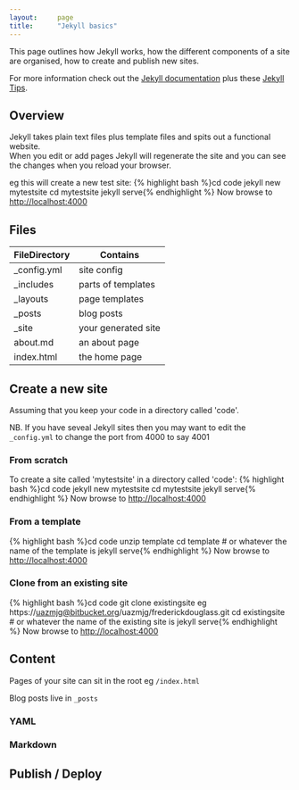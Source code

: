 ```yaml
---
layout:     page
title:      "Jekyll basics"
---
```


This page outlines how Jekyll works, how the different components of a site are organised, how to create and publish new sites.

For more information check out the [Jekyll documentation](https://jekyllrb.com/docs/home/) plus these [Jekyll Tips](http://jekyll.tips/guide/introduction/).



Overview
--------
Jekyll takes plain text files plus template files and spits out a functional website.  
When you edit or add pages Jekyll will regenerate the site and you can see the changes when you reload your browser.

eg this will create a new test site:
{% highlight bash %}cd code
jekyll new mytestsite
cd mytestsite
jekyll serve{% endhighlight %}
Now browse to [http://localhost:4000](http://localhost:4000])


Files
-----

| FileDirectory | Contains |
| ------------ | ------------- | 
| _config.yml | site config |
| _includes   | parts of templates |
| _layouts    | page templates |
| _posts      | blog posts |
| _site       | your generated site |
| about.md    | an about page |
| index.html  | the home page |




Create a new site
-----------------

Assuming that you keep your code in a directory called 'code'.

NB. If you have seveal Jekyll sites then you may want to edit the <code>_config.yml</code> to change the port from 4000 to say 4001

### From scratch

To create a site called 'mytestsite' in a directory called 'code':
{% highlight bash %}cd code
jekyll new mytestsite
cd mytestsite
jekyll serve{% endhighlight %}
Now browse to [http://localhost:4000](http://localhost:4000])

### From a template

{% highlight bash %}cd code
unzip template
cd template 			# or whatever the name of the template is
jekyll serve{% endhighlight %}
Now browse to [http://localhost:4000](http://localhost:4000])


### Clone from an existing site

{% highlight bash %}cd code
git clone existingsite
eg https://uazmjg@bitbucket.org/uazmjg/frederickdouglass.git
cd existingsite 		# or whatever the name of the existing site is
jekyll serve{% endhighlight %}
Now browse to [http://localhost:4000](http://localhost:4000])



Content
-------

Pages of your site can sit in the root eg `/index.html`

Blog posts live in `_posts`

### YAML

### Markdown

Publish / Deploy
----------------